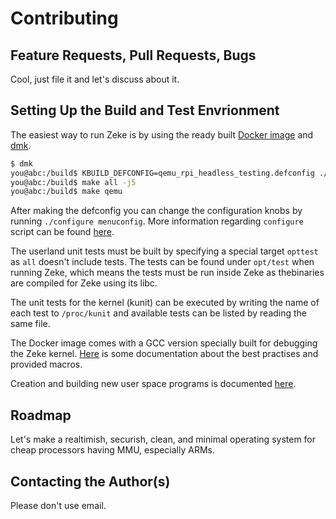 Contributing
============

Feature Requests, Pull Requests, Bugs
-------------------------------------

Cool, just file it and let's discuss about it.

Setting Up the Build and Test Envrionment
-----------------------------------------

The easiest way to run Zeke is by using the ready built
[Docker image](https://hub.docker.com/r/olliv/zekedock/) and
[dmk](https://github.com/Zeke-OS/dmk).

```bash
$ dmk
you@abc:/build$ KBUILD_DEFCONFIG=qemu_rpi_headless_testing.defconfig ./configure defconfig
you@abc:/build$ make all -j5
you@abc:/build$ make qemu
```

After making the defconfig you can change the configuration knobs by running
`./configure menuconfig`. More information regarding `configure` script can be
found [here](https://github.com/Zeke-OS/zeke/wiki/configure-script).

The userland unit tests must be built by specifying a special target `opttest`
as `all` doesn't include tests. The tests can be found under `opt/test` when
running Zeke, which means the tests must be run inside Zeke as thebinaries are
compiled for Zeke using its libc.

The unit tests for the kernel (kunit) can be executed by writing the name of
each test to `/proc/kunit` and available tests can be listed by reading the
same file.

The Docker image comes with a GCC version specially built for debugging the
Zeke kernel.
[Here](https://github.com/Zeke-OS/zeke/wiki/Debugging-with-GDB) is some
documentation about the best practises and provided macros.

Creation and building new user space programs is documented
[here](https://github.com/Zeke-OS/zeke/wiki/Creating-a-new-user-space-program).

Roadmap
-------

Let's make a realtimish, securish, clean, and minimal operating system for
cheap processors having MMU, especially ARMs.

Contacting the Author(s)
------------------------

Please don't use email.

